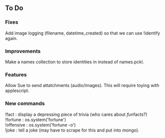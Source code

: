 ## To Do
### Fixes
Add image logging (filename, datetime_created) so that we can use !identify again.  

### Improvements
Make a names collection to store identities in instead of names.pckl.  

### Features
Allow Sue to send attatchments (audio/images). This will require toying with applescript.

### New commands
!fact : display a depressing piece of trivia (who cares about *fun*facts?)  
!fortune : os.system('fortune')  
!offensive  : os.system('fortune -o')  
!joke : tell a joke (may have to scrape for this and put into mongo).